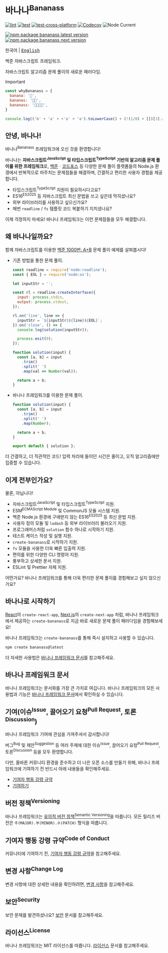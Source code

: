 # 바나나<sup>Bananass</sup>

[![lint](https://img.shields.io/github/actions/workflow/status/lumirlumir/npm-bananass/lint.yml?label=lint&color=fff478&labelColor=333333&logo=github)](https://github.com/lumirlumir/npm-bananass/actions/workflows/lint.yml)
[![test](https://img.shields.io/github/actions/workflow/status/lumirlumir/npm-bananass/test.yml?label=test&color=fff478&labelColor=333333&logo=github)](https://github.com/lumirlumir/npm-bananass/actions/workflows/test.yml)
[![test-cross-platform](https://img.shields.io/github/actions/workflow/status/lumirlumir/npm-bananass/test-cross-platform.yml?label=test-cross-platform&color=fff478&labelColor=333333&logo=github)](https://github.com/lumirlumir/npm-bananass/actions/workflows/test-cross-platform.yml)
[![Codecov](https://img.shields.io/codecov/c/gh/lumirlumir/npm-bananass?token=2zUCHlMFT3&label=Codecov&color=fff478&labelColor=333333&logo=codecov)](https://codecov.io/gh/lumirlumir/npm-bananass)
![Node Current](https://img.shields.io/node/v/bananass?label=Node&color=fff478&labelColor=333333&logo=node.js)

[![npm package bananass latest version](https://img.shields.io/npm/v/bananass?label=bananass@latest&color=fff478&labelColor=333333&logo=npm)](https://www.npmjs.com/package/bananass)
[![npm package bananass next version](https://img.shields.io/npm/v/bananass/next?label=bananass@next&color=fff478&labelColor=333333&logo=npm)](https://www.npmjs.com/package/bananass)

<kbd>한국어</kbd> | <kbd>[English](README.en.md)</kbd>

백준 자바스크립트 프레임워크.

자바스크립트 알고리즘 문제 풀이의 새로운 패러다임.

> [!IMPORTANT]
>
> ```js
> const whyBananass = {
>   banana: '🍌',
>   bananas: '🍌🍌',
>   bananass: '🍌🍌🍌🍌',
> }
> ```
>
> ```js
> console.log(('b' + 'a' + +'a' + 'a').toLowerCase() + (!(1/0) + [])[3].repeat(2));
> ```

<!-- markdownlint-disable-next-line md026 -->
## 안녕, 바나나!

바나나<sup>Bananass</sup> 프레임워크에 오신 것을 환영합니다!

바나나는 **자바스크립트<sup>JavaScript</sup> 및 타입스크립트<sup>TypeScript</sup> 기반의 알고리즘 문제 풀이를 위한 프레임워크**로, [백준](https://www.acmicpc.net/)ㆍ[코드포스](https://codeforces.com/) 등 다양한 문제 풀이 플랫폼들의 Node.js 환경에서 반복적으로 마주치는 문제점들을 해결하며, 간결하고 편리한 사용자 경험을 제공합니다.

- 타입스크립트<sup>TypeScript</sup> 지원이 필요하시다고요?
- ES16<sup>ES2025</sup> 등 자바스크립트 최신 문법을 쓰고 싶은데 막히셨나요?
- 외부 라이브러리를 사용하고 싶으신가요?
- 매번 `readline` / `fs` 템플릿 코드 복붙하기 지치셨나요?

이제 걱정하지 마세요! 바나나 프레임워크는 이런 문제점들을 모두 해결합니다.

## 왜 바나나일까요?

함께 자바스크립트를 이용한 [백준 1000번: A+B](https://www.acmicpc.net/problem/1000) 문제 풀이 예제를 살펴봅시다!

- 기존 방법을 통한 문제 풀이.

    ```js
    const readline = require('node:readline');
    const { EOL } = require('node:os');

    let inputStr = '';

    const rl = readline.createInterface({
      input: process.stdin,
      output: process.stdout,
    });

    rl.on('line', line => {
      inputStr = `${inputStr}${line}${EOL}`;
    }).on('close', () => {
      console.log(solution(inputStr));

      process.exit(0);
    });

    function solution(input) {
      const [a, b] = input
        .trim()
        .split(' ')
        .map(val => Number(val));

      return a + b;
    }
    ```

- 바나나 프레임워크를 이용한 문제 풀이.

    ```js
    function solution(input) {
      const [a, b] = input
        .trim()
        .split(' ')
        .map(Number);

      return a + b;
    }

    export default { solution };
    ```

더 간결하고, 더 직관적인 코드! 입력 처리에 들이던 시간은 줄이고, 오직 알고리즘에만 집중할 수 있습니다.

## 이게 전부인가요?

물론, 아닙니다!

- 자바스크립트<sup>JavaScript</sup> 및 타입스크립트<sup>TypeScript</sup> 지원.
- ESM<sup>ECMAScript Module</sup> 및 CommonJS 모듈 시스템 지원.
- 백준 Node.js 환경에 구애받지 않는 ES16<sup>ES2025</sup> 등 최신 문법 지원.
- 사용자 정의 모듈 및 `lodash` 등 외부 라이브러리 불러오기 지원.
- 프로그래머스처럼 `solution` 함수 하나로 시작하기 지원.
- 테스트 케이스 작성 및 실행 지원.
- `create-bananass`로 시작하기 지원.
- `fs` 모듈을 사용한 더욱 빠른 입출력 지원.
- 편의를 위한 다양한 CLI 명령어 지원.
- 풍부하고 상세한 문서 지원.
- ESLint 및 Prettier 자체 지원.

어떤가요? 바나나 프레임워크를 통해 더욱 편리한 문제 풀이를 경험해보고 싶지 않으신가요?

## 바나나로 시작하기

[React](https://ko.react.dev)의 `create-react-app`, [Next.js](https://nextjs.org)의 `create-next-app` 처럼, 바나나 프레임워크에서 제공하는 `create-bananass`로 지금 바로 새로운 문제 풀이 패러다임을 경험해보세요!

바나나 프레임워크는 `create-bananass`를 통해 즉시 설치하고 사용할 수 있습니다.

```sh
npm create bananass@latest
```

더 자세한 사용법은 [바나나 프레임워크 문서](https://bananass.lumir.page)를 참고해주세요.

## 바나나 프레임워크 문서

바나나 프레임워크는 문서화를 가장 큰 가치로 여깁니다. 바나나 프레임워크의 모든 사용법과 기능은 [바나나 프레임워크 문서](https://bananass.lumir.page)에서 확인하실 수 있습니다.

## 기여(이슈<sup>Issue</sup>, 끌어오기 요청<sup>Pull Request</sup>, 토론<sup>Discussion</sup>)

바나나 프레임워크 기여에 관심을 가져주셔서 감사합니다!

버그<sup>Bug</sup> 및 제안<sup>Suggestion</sup> 등 여러 주제에 대한 이슈<sup>Issue</sup>, 끌어오기 요청<sup>Pull Request</sup>, 토론<sup>Discussion</sup> 등을 모두 환영합니다.

다만, 올바른 커뮤니티 환경을 준수하고 더 나은 오픈 소스를 만들기 위해, 바나나 프레임워크에 기여하기 전 반드시 아래 내용들을 확인해주세요.

- [기여자 행동 강령 규약](CODE_OF_CONDUCT.md)
- [기여하기](CONTRIBUTING.md)

## 버전 정책<sup>Versioning</sup>

바나나 프레임워크는 [유의적 버전 정책<sup>Semantic Versioning</sup>](https://semver.org/lang/ko/)을 따릅니다. 모든 릴리즈 버전은 `주(MAJOR).부(MINOR).수(PATCH)` 형식을 따릅니다.

## 기여자 행동 강령 규약<sup>Code of Conduct</sup>

커뮤니티에 기여하기 전, [기여자 행동 강령 규약](CODE_OF_CONDUCT.md)을 참고해주세요.

## 변경 사항<sup>Change Log</sup>

변경 사항에 대한 상세한 내용을 확인하려면, [변경 사항](CHANGELOG.md)을 참고해주세요.

## 보안<sup>Security</sup>

보안 문제를 발견하셨나요? [보안](SECURITY.md) 문서를 참고해주세요.

## 라이선스<sup>License</sup>

바나나 프레임워크는 MIT 라이선스를 따릅니다. [라이선스](LICENSE.md) 문서를 참고해주세요.
